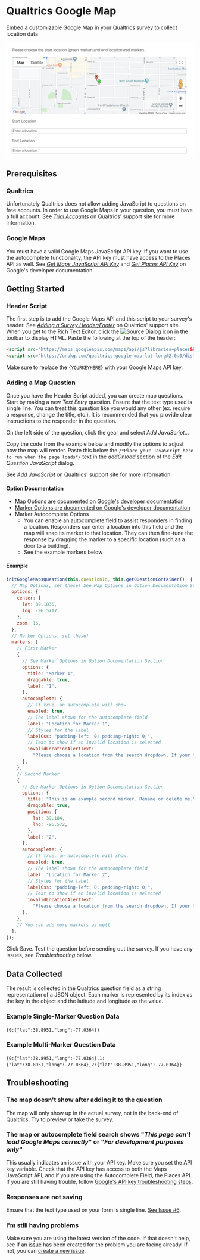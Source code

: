 # Qualtrics Google Map

Embed a customizable Google Map in your Qualtrics survey to collect location data

![Screenshot of Example](doc/images/Example.png)

## Prerequisites

### Qualtrics

Unfortunately Qualtrics does not allow adding JavaScript to questions on free accounts. In order to use Google Maps in your question, you must have a full account. See _[Trial Accounts](https://www.qualtrics.com/support/survey-platform/managing-your-account/trial-accounts/)_ on Qualtrics' support site for more information.

### Google Maps

You must have a valid Google Maps JavaScript API key. If you want to use the autocomplete functionality, the API key must have access to the Places API as well. See _[Get Maps JavaScript API Key](https://developers.google.com/maps/documentation/javascript/get-api-key)_ and _[Get Places API Key](https://developers.google.com/places/web-service/get-api-key)_ on Google's developer documentation.

## Getting Started

### Header Script

The first step is to add the Google Maps API and this script to your survey's header. See _[Adding a Survey Header/Footer](https://www.qualtrics.com/support/survey-platform/survey-module/look-feel/general-look-feel-settings/#AddFooterHeader)_ on Qualtrics' support site. When you get to the Rich Text Editor, click the <img src="https://cdnjs.cloudflare.com/ajax/libs/ckeditor/4.14.1/plugins/sourcedialog/icons/hidpi/sourcedialog.png" alt="Source Dialog" width="16"/> icon in the toolbar to display HTML. Paste the following at the top of the header:

```html
<script src="https://maps.googleapis.com/maps/api/js?libraries=places&key={YOURKEYHERE}"></script>
<script src="https://unpkg.com/qualtrics-google-map-lat-long@2.0.0/dist/QualtricsGoogleMap.min.js"></script>
```

Make sure to replace the `{YOURKEYHERE}` with your Google Maps API key.

### Adding a Map Question

Once you have the Header Script added, you can create map questions. Start by making a new _Text Entry_ question. Ensure that the text type used is single line. You can treat this question like you would any other (ex. require a response, change the title, etc.). It is recommended that you provide clear instructions to the responder in the question.

On the left side of the question, click the gear and select _Add JavaScript..._

Copy the code from the example below and modify the options to adjust how the map will render. Paste this below the `/*Place your JavaScript here to run when the page loads*/` text in the _addOnload_ section of the _Edit Question JavaScript_ dialog.

See _[Add JavaScript](https://www.qualtrics.com/support/survey-platform/survey-module/question-options/add-javascript/)_ on Qualtrics' support site for more information.

#### Option Documentation

- [Map Options are documented on Google's developer documentation](https://developers.google.com/maps/documentation/javascript/overview#MapOptions)
- [Marker Options are documented on Google's developer documentation](https://developers.google.com/maps/documentation/javascript/reference/marker#MarkerOptions)
- Marker Autocomplete Options
  - You can enable an autocomplete field to assist responders in finding a location. Responders can enter a location into this field and the map will snap its marker to that location. They can then fine-tune the response by dragging the marker to a specific location (such as a door to a building).
  - See the example markers below

#### Example

```js
initGoogleMapsQuestion(this.questionId, this.getQuestionContainer(), {
  // Map Options, set these! See Map Options in Option Documentation Section
  options: {
    center: {
      lat: 39.1836,
      lng: -96.5717,
    },
    zoom: 16,
  },
  // Marker Options, set these!
  markers: [
    // First Marker
    {
      // See Marker Options in Option Documentation Section
      options: {
        title: "Marker 1",
        draggable: true,
        label: "1",
      },
      autocomplete: {
        // If true, an autocomplete will show.
        enabled: true,
        // The label shown for the autocomplete field
        label: "Location for Marker 1",
        // Styles for the label
        labelCss: "padding-left: 0; padding-right: 0;",
        // Text to show if an invalid location is selected
        invalidLocationAlertText:
          "Please choose a location from the search dropdown. If your location doesn't appear in the search, enter a nearby location and move the marker to the correct location.",
      },
    },
    // Second Marker
    {
      // See Marker Options in Option Documentation Section
      options: {
        title: "This is an example second marker. Rename or delete me.",
        draggable: true,
        position: {
          lat: 39.184,
          lng: -96.572,
        },
        label: "2",
      },
      autocomplete: {
        // If true, an autocomplete will show.
        enabled: true,
        // The label shown for the autocomplete field
        label: "Location for Marker 2",
        // Styles for the label
        labelCss: "padding-left: 0; padding-right: 0;",
        // Text to show if an invalid location is selected
        invalidLocationAlertText:
          "Please choose a location from the search dropdown. If your location doesn't appear in the search, enter a nearby location and move the marker to the correct location.",
      },
    },
    // You can add more markers as well
  ],
});
```

Click Save. Test the question before sending out the survey. If you have any issues, see _Troubleshooting_ below.

## Data Collected

The result is collected in the Qualtrics question field as a string representation of a JSON object. Each marker is represented by its index as the key in the object and the latitude and longitude as the value.

### Example Single-Marker Question Data

`{0:{"lat":38.8951,"long":-77.0364}}`

### Example Multi-Marker Question Data

`{0:{"lat":38.8951,"long":-77.0364},1:{"lat":38.8951,"long":-77.0364},2:{"lat":38.8951,"long":-77.0364}}`

## Troubleshooting

### The map doesn't show after adding it to the question

The map will only show up in the actual survey, not in the back-end of Qualtrics. Try to preview or take the survey.

### The map or autocomplete field search shows "_This page can't load Google Maps correctly_" or "_For development purposes only_"

This usually indicates an issue with your API key. Make sure you set the API key variable. Check that the API key has access to both the Maps JavaScript API, and if you are using the Autocomplete Field, the Places API. If you are still having trouble, follow [Google's API key troubleshooting steps](https://developers.google.com/maps/documentation/javascript/error-messages).

### Responses are not saving

Ensure that the text type used on your form is single line. [See Issue #6](https://github.com/pkmnct/qualtrics-google-map-lat-long/issues/6).

### I'm still having problems

Make sure you are using the latest version of the code. If that doesn't help, see if an [issue](https://github.com/pkmnct/qualtrics-google-map-lat-long/issues) has been created for the problem you are facing already. If not, you can [create a new issue](https://github.com/pkmnct/qualtrics-google-map-lat-long/issues).
